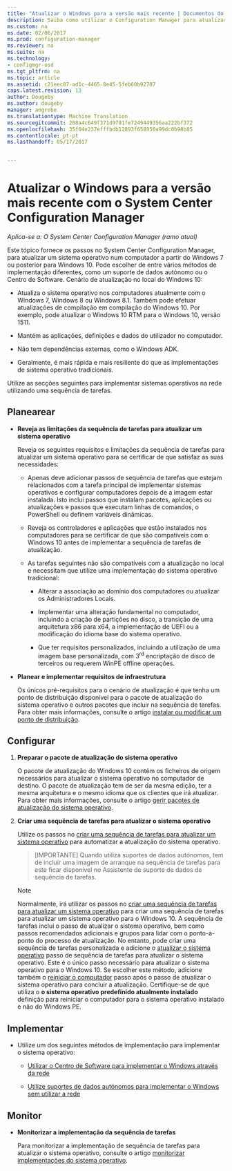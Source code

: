 ```yaml
---
title: "Atualizar o Windows para a versão mais recente | Documentos do Microsoft"
description: Saiba como utilizar o Configuration Manager para atualizar um sistema operativo a partir do Windows 7 ou posterior para Windows 10.
ms.custom: na
ms.date: 02/06/2017
ms.prod: configuration-manager
ms.reviewer: na
ms.suite: na
ms.technology:
- configmgr-osd
ms.tgt_pltfrm: na
ms.topic: article
ms.assetid: c21eec87-ad1c-4465-8e45-5feb60b92707
caps.latest.revision: 13
author: Dougeby
ms.author: dougeby
manager: angrobe
ms.translationtype: Machine Translation
ms.sourcegitcommit: 288a4c649f371d9701fe7249449356aa222bf372
ms.openlocfilehash: 35f04e237efffbdb12893f658950a99dc0b98b85
ms.contentlocale: pt-pt
ms.lasthandoff: 05/17/2017


---
```

# <a name="upgrade-windows-to-the-latest-version-with-system-center-configuration-manager"></a>Atualizar o Windows para a versão mais recente com o System Center Configuration Manager

*Aplica-se a: O System Center Configuration Manager (ramo atual)*

Este tópico fornece os passos no System Center Configuration Manager, para atualizar um sistema operativo num computador a partir do Windows 7 ou posterior para Windows 10. Pode escolher de entre vários métodos de implementação diferentes, como um suporte de dados autónomo ou o Centro de Software. Cenário de atualização no local do Windows 10:  

-   Atualiza o sistema operativo nos computadores atualmente com o Windows 7, Windows 8 ou Windows 8.1. Também pode efetuar atualizações de compilação em compilação do Windows 10. Por exemplo, pode atualizar o Windows 10 RTM para o Windows 10, versão 1511.  

-   Mantém as aplicações, definições e dados do utilizador no computador.  

-   Não tem dependências externas, como o Windows ADK.  

-   Geralmente, é mais rápida e mais resiliente do que as implementações de sistema operativo tradicionais.  

 Utilize as secções seguintes para implementar sistemas operativos na rede utilizando uma sequência de tarefas.  

##  <a name="BKMK_Plan"></a> Planearear  

-   **Reveja as limitações da sequência de tarefas para atualizar um sistema operativo**  

     Reveja os seguintes requisitos e limitações da sequência de tarefas para atualizar um sistema operativo para se certificar de que satisfaz as suas necessidades:  

    -   Apenas deve adicionar passos de sequência de tarefas que estejam relacionados com a tarefa principal de implementar sistemas operativos e configurar computadores depois de a imagem estar instalada. Isto inclui passos que instalam pacotes, aplicações ou atualizações e passos que executam linhas de comandos, o PowerShell ou definem variáveis dinâmicas.  

    -   Reveja os controladores e aplicações que estão instalados nos computadores para se certificar de que são compatíveis com o Windows 10 antes de implementar a sequência de tarefas de atualização.  

    -   As tarefas seguintes não são compatíveis com a atualização no local e necessitam que utilize uma implementação do sistema operativo tradicional:  

        -   Alterar a associação ao domínio dos computadores ou atualizar os Administradores Locais.  

        -   Implementar uma alteração fundamental no computador, incluindo a criação de partições no disco, a transição de uma arquitetura x86 para x64, a implementação de UEFI ou a modificação do idioma base do sistema operativo.  

        -   Que ter requisitos personalizados, incluindo a utilização de uma imagem base personalizada, com 3<sup>rd</sup> encriptação de disco de terceiros ou requerem WinPE offline operações.  

-   **Planear e implementar requisitos de infraestrutura**  

     Os únicos pré-requisitos para o cenário de atualização é que tenha um ponto de distribuição disponível para o pacote de atualização do sistema operativo e outros pacotes que incluir na sequência de tarefas. Para obter mais informações, consulte o artigo [instalar ou modificar um ponto de distribuição](../../core/servers/deploy/configure/install-and-configure-distribution-points.md).

##  <a name="BKMK_Configure"></a> Configurar  

1.  **Preparar o pacote de atualização do sistema operativo**  

     O pacote de atualização do Windows 10 contém os ficheiros de origem necessários para atualizar o sistema operativo no computador de destino. O pacote de atualização tem de ser da mesma edição, ter a mesma arquitetura e o mesmo idioma que os clientes que irá atualizar.  Para obter mais informações, consulte o artigo [gerir pacotes de atualização do sistema operativo](../get-started/manage-operating-system-upgrade-packages.md).  

2.  **Criar uma sequência de tarefas para atualizar o sistema operativo**  

     Utilize os passos no [criar uma sequência de tarefas para atualizar um sistema operativo](create-a-task-sequence-to-upgrade-an-operating-system.md) para automatizar a atualização do sistema operativo.  

    > [IMPORTANTE] Quando utiliza suportes de dados autónomos, tem de incluir uma imagem de arranque na sequência de tarefas para este ficar disponível no Assistente de suporte de dados de sequência de tarefas.


    > [!NOTE]  
    >  Normalmente, irá utilizar os passos no [criar uma sequência de tarefas para atualizar um sistema operativo](create-a-task-sequence-to-upgrade-an-operating-system.md) para criar uma sequência de tarefas para atualizar um sistema operativo para o Windows 10. A sequência de tarefas inclui o passo de atualizar o sistema operativo, bem como passos recomendados adicionais e grupos para lidar com o ponto-a-ponto do processo de atualização. No entanto, pode criar uma sequência de tarefas personalizada e adicione o [atualizar o sistema operativo](../understand/task-sequence-steps.md#BKMK_UpgradeOS) passo de sequência de tarefas para atualizar o sistema operativo. Este é o único passo necessário para atualizar o sistema operativo para o Windows 10. Se escolher este método, adicione também o [reiniciar o computador](../understand/task-sequence-steps.md#a-namebkmkrestartcomputera-restart-computer) passo após o passo de atualizar o sistema operativo para concluir a atualização. Certifique-se de que utiliza o **o sistema operativo predefinido atualmente instalado** definição para reiniciar o computador para o sistema operativo instalado e não do Windows PE.  

##  <a name="BKMK_Deploy"></a> Implementar  

-   Utilize um dos seguintes métodos de implementação para implementar o sistema operativo:  

    -   [Utilizar o Centro de Software para implementar o Windows através da rede](use-software-center-to-deploy-windows-over-the-network.md)  

    -   [Utilize suportes de dados autónomos para implementar o Windows sem utilizar a rede](use-stand-alone-media-to-deploy-windows-without-using-the-network.md)  

## <a name="monitor"></a>Monitor  

-   **Monitorizar a implementação da sequência de tarefas**  

     Para monitorizar a implementação de sequência de tarefas para atualizar o sistema operativo, consulte o artigo [monitorizar implementações do sistema operativo](monitor-operating-system-deployments.md).  

